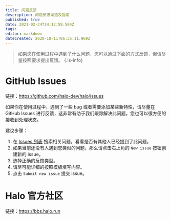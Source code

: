 ```yaml
---
title: 问题反馈
description: 问题反馈渠道及指南
published: true
date: 2021-02-24T14:12:59.504Z
tags: 
editor: markdown
dateCreated: 2020-10-11T06:35:11.969Z
---
```


> 如果您在使用过程中遇到了什么问题，您可以通过下面的方式反馈，但请尽量按照要求提出反馈。
{.is-info}

# GitHub Issues

链接：https://github.com/halo-dev/halo/issues

如果你在使用过程中，遇到了一些 bug 或者需要添加某些新特性，请尽量在 GitHub Issues 进行反馈，这非常有助于我们跟踪解决此问题，您也可以很方便的接收到处理状态。

建议步骤：

1. 在 [Issues 列表](https://github.com/halo-dev/halo/issues) 搜索相关问题，看看是否有其他人已经提到了此问题。
2. 如果当前还没有人遇到您类似的问题，那么请点击右上角的 `New issue` 按钮创建新的 issue。
3. 选择正确的反馈类型。
4. 请尽可能详细的按照模板填写内容。
5. 点击 `Submit new issue` 提交 issue。

# Halo 官方社区

链接：https://bbs.halo.run